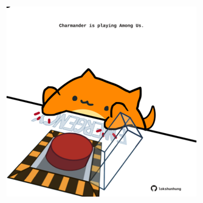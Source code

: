 <!-- built at 05/01/2023, 20:00:50 UTC -->
<p align="center">
  <img width="500" height="500" src="./ReadmeImage.svg">
</p>
